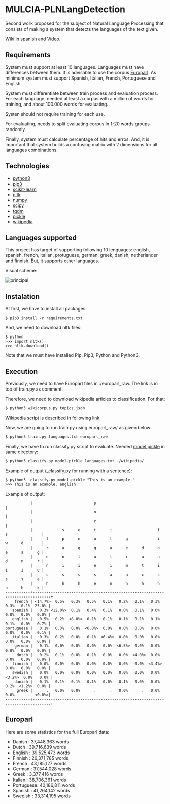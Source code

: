 # MULCIA-PLNLangDetection

Second work proposed for the subject of Natural Language Processing that consists of making a system that detects the languages of the text given.

[Wiki in spanish](https://github.com/MULCIA/PLNLangDetection/wiki) and [Video](https://youtu.be/ZA8BFKW_nTo).

## Requirements

System must support at least 10 languages. Languages must have differences between them. It is advisable to use the corpus [Europarl](http://www.statmt.org/europarl/). As minimum system must support Spanish, Italian, French, Portuguese and English.

System must differentiate between train process and evaluation process. For each language, needed at least a corpus with a million of words for training, and about 100.000 words for evaluating.

Systen should not require training for each use.

For evaluating, needs to split evaluating corpus in 1-20 words groups randomly. 

Finally, system must calculate percentage of hits and erros. And, it is important that system builds a confusing matrix with 2 dimensions for all languages combinations.

## Technologies

* [python3](https://www.python.org/download/releases/3.0/)
* [pip3](https://pypi.python.org/pypi/pip)
* [scikit-learn](http://scikit-learn.org/)
* [nltk](http://www.nltk.org/)
* [numpy](http://www.numpy.org/) 
* [scipy](https://www.scipy.org/)
* [tqdm](https://pypi.python.org/pypi/tqdm)
* [pickle](https://docs.python.org/3.1/library/pickle.html)
* [wikipedia](https://pypi.python.org/pypi/wikipedia/)

## Languages supported

This project has target of supporting following 10 lenguages: english, spanish, french, italian, protuguese, german, greek, danish, netherlander and finnish. But, it supports other languages.

Visual scheme:

![principal](http://www.nltk.org/images/supervised-classification.png)

## Instalation

At first, we have to install all packages:

`$ pip3 install -r requirements.txt`

And, we need to download nltk files:

    $ python
    >>> import nltk()
    >>> nltk.download()

Note that we must have installed Pip, Pip3, Python and Python3.

## Execution

Previously, we need to have Europarl files in ./europarl_raw. The link is in top of train.py as comment.

Therefore, we need to download wikipedia articles to classification. For that:

`$ python3 wikicorpus.py topics.json`

Wikipedia script is described in following [link](https://github.com/serrodcal/WikiCorpus/blob/master/README.md).

Now, we are going to run train.py using europarl_raw/ as given below:

`$ python3 train.py languages.txt europarl_raw`

Finally, we have to run classify.py script to evaluate. Needed [model.pickle](https://mega.nz/#!vk4hQRQI!KVaxZlRXKpyQ_8dBnvX0yjAvM_-jp9mclF-LJvQYzk0) in same directory:

`$ python3 classify.py model.pickle languages.txt ./wikipedia/`

Example of output (_classify.py for running with a sentence):

    $ python3 _classify.py model.pickle "This is an example."
    >>> This is an example.	english

Example of output:

               |                           p                                                  |
               |                           o                                                  |
               |                           r                                                  |
               |             s      e      t      i                    f      s               |
               |      f      p      n      u      t      g             i      w      d        |
               |      r      a      g      g      a      e      d      n      e      a      g |
               |      e      n      l      u      l      r      u      n      d      n      r |
               |      n      i      i      e      i      m      t      i      i      i      e |
               |      c      s      s      s      a      a      c      s      s      s      e |
               |      h      h      h      e      n      n      h      h      h      h      k |
    -----------+------------------------------------------------------------------------------+
        french | <14.7%>  0.5%   0.3%   0.5%   0.1%   0.2%   0.1%   0.3%   0.3%   0.1%  25.0% |
       spanish |   0.3% <12.0%>  0.1%   0.4%   0.1%   0.0%   0.1%   0.0%   0.0%   0.0%   0.0% |
       english |   0.5%   0.2%  <8.0%>  0.1%   0.1%   0.1%   0.1%   0.1%   0.1%   0.0%   0.7% |
    portuguese |   0.1%   0.3%   0.0%  <6.8%>  0.0%   0.0%   0.0%   0.0%   0.0%   0.0%   0.1% |
       italian |   0.3%   0.2%   0.0%   0.1%  <6.4%>  0.0%   0.0%   0.0%   0.0%   0.0%   0.0% |
        german |   0.1%   0.0%   0.0%   0.0%   0.0%  <6.5%>  0.0%   0.0%   0.0%   0.0%   0.0% |
         dutch |   0.2%   0.1%   0.0%   0.1%   0.0%   0.0%  <4.0%>  0.0%   0.0%   0.0%   0.0% |
       finnish |   0.0%   0.0%   0.0%   0.0%   0.0%   0.0%   0.0%  <3.4%>  0.0%   0.0%   0.0% |
       swedish |   0.0%   0.0%   0.0%   0.0%   0.0%   0.0%   0.0%   0.0%  <3.2%>  0.0%   0.0% |
        danish |   0.1%   0.1%   0.1%   0.1%   0.0%   0.1%   0.0%   0.0%   0.2%  <1.2%>  0.0% |
         greek |      .   0.0%   0.0%      .      .   0.0%      .   0.0%   0.0%      .  <0.0%>|
    -----------+------------------------------------------------------------------------------+

## Europarl

Here are some statistics for the full Europarl data:

* Danish    :  37,448,363 words
* Dutch     :  39,716,639 words
* English   :  39,525,473 words
* Finnish   :  26,371,785 words
* French    :  43,185,127 words
* German    :  37,544,028 words
* Greek     :   3,377,416 words
* Italian   :  38,706,361 words
* Portuguese:  40,186,811 words
* Spanish   :  41,264,142 words
* Swedish   :  33,314,195 words
